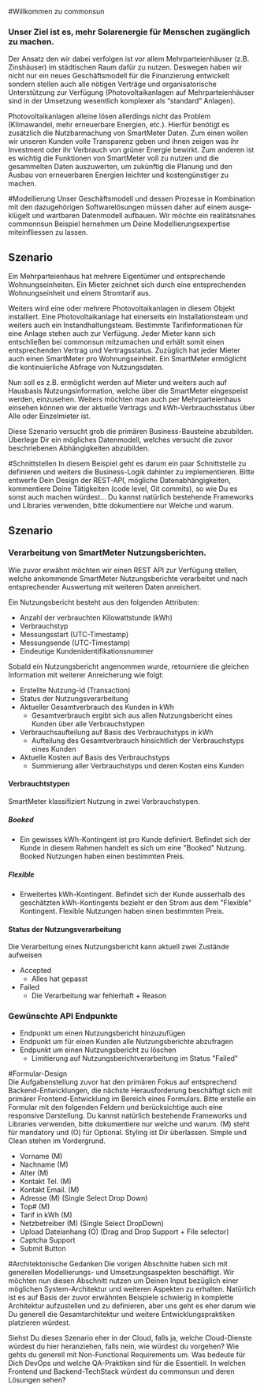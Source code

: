 #Willkommen zu commonsun 

### Unser Ziel ist es, mehr Solarenergie für Menschen zugänglich zu machen. 

Der Ansatz den wir dabei verfolgen ist vor allem Mehrparteienhäuser (z.B. Zinshäuser) im städtischen Raum dafür zu nutzen. Deswegen haben wir nicht nur ein neues Geschäftsmodell für die Finanzierung entwickelt sondern stellen auch alle nötigen Verträge und organisatorische Unterstützung zur Verfügung (Photovoltaikanlagen auf Mehrparteienhäuser sind in der Umsetzung wesentlich komplexer als “standard” Anlagen).

Photovoltaikanlagen alleine lösen allerdings nicht das Problem (Klimawandel, mehr erneuerbare Energien, etc.). Hierfür benötigt es zusätzlich die Nutzbarmachung von SmartMeter Daten. Zum einen wollen wir unseren Kunden volle Transparenz geben und ihnen zeigen was ihr Investment oder ihr Verbrauch von grüner Energie bewirkt. Zum anderen ist es wichtig die Funktionen von SmartMeter voll zu nutzen und die gesammelten Daten auszuwerten, um zukünftig die Planung und den Ausbau von erneuerbaren Energien leichter und kostengünstiger zu machen.

#Modellierung
Unser Geschäftsmodell und dessen Prozesse in Kombination mit den dazugehörigen Softwarelösungen müssen daher auf einem aus­ge­klü­gelt und wartbaren Datenmodell aufbauen. Wir möchte ein realitätsnahes commonnsun Beispiel hernehmen um Deine Modellierungsexpertise miteinfliessen zu lassen. 

## Szenario

Ein Mehrparteienhaus hat mehrere Eigentümer und entsprechende Wohnungseinheiten. Ein Mieter zeichnet sich durch eine entsprechenden Wohnungseinheit und einem Stromtarif aus. 

Weiters wird eine oder mehrere Photovoltaikanlagen in diesem Objekt installiert. Eine Photovoltaikanlage hat einerseits ein Installationsteam und weiters auch ein Instandhaltungsteam. Bestimmte Tarifinformationen für eine Anlage stehen auch zur Verfügung. Jeder Mieter kann sich entschließen bei commonsun mitzumachen und erhält somit einen entsprechenden Vertrag und Vertragsstatus. Zuzüglich hat jeder Mieter auch einen SmartMeter pro Wohnungseinheit. Ein SmartMeter ermöglicht die kontinuierliche Abfrage von Nutzungsdaten.

Nun soll es z.B. ermöglicht werden auf Mieter und weiters auch auf Hausbasis Nutzungsinformation, welche über die SmartMeter eingespeist werden, einzusehen. Weiters möchten man auch per Mehrparteienhaus einsehen können wie der aktuelle Vertrags und kWh-Verbrauchsstatus über Alle oder Einzelmieter ist.

Diese Szenario versucht grob die primären Business-Bausteine abzubilden. Überlege Dir ein mögliches Datenmodell, welches versucht die zuvor beschriebenen Abhängigkeiten abzubilden.

#Schnittstellen
In diesem Beispiel geht es darum ein paar Schnittstelle zu definieren und weiters die Business-Logik dahinter zu implementieren. Bitte entwerfe Dein Design der REST-API, mögliche Datenabhängigkeiten, kommentiere Deine Tätigkeiten (code level, Git commits), so wie Du es sonst auch machen würdest... Du kannst natürlich bestehende Frameworks und Libraries verwenden, bitte dokumentiere nur Welche und warum.

## Szenario
### Verarbeitung von SmartMeter Nutzungsberichten.

Wie zuvor erwähnt möchten wir einen REST API zur Verfügung stellen, welche ankommende SmartMeter Nutzungsberichte verarbeitet und nach entsprechender Auswertung mit weiteren Daten anreichert. 

Ein Nutzungsbericht besteht aus den folgenden Attributen:

* Anzahl der verbrauchten Kilowattstunde (kWh)
* Verbrauchstyp
* Messungsstart (UTC-Timestamp)
* Messungsende (UTC-Timestamp)
* Eindeutige Kundenidentifikationsnummer

Sobald ein Nutzungsbericht angenommen wurde, retourniere die gleichen Information mit weiterer Anreicherung wie folgt:

* Erstellte Nutzung-Id (Transaction)
* Status der Nutzungsverarbeitung
* Aktueller Gesamtverbrauch des Kunden in kWh
  * Gesamtverbrauch ergibt sich aus allen Nutzungsbericht eines Kunden über alle Verbrauchstypen
* Verbrauchsaufteilung auf Basis des Verbrauchstyps in kWh
  *  Aufteilung des Gesamtverbrauch hinsichtlich der Verbrauchstyps eines Kunden
* Aktuelle Kosten auf Basis des Verbrauchstyps
  * Summierung aller Verbrauchstyps und deren Kosten eins Kunden

#### Verbrauchtstypen

SmartMeter klassifiziert Nutzung in zwei Verbrauchstypen.

##### Booked
- Ein gewisses kWh-Kontingent ist pro Kunde definiert. Befindet sich der Kunde in diesem Rahmen handelt es sich um eine "Booked" Nutzung. Booked Nutzungen haben einen bestimmten Preis.

##### Flexible
- Erweitertes kWh-Kontingent. Befindet sich der Kunde ausserhalb des geschätzten kWh-Kontingents bezieht er den Strom aus dem "Flexible" Kontingent. Flexible Nutzungen haben einen bestimmten Preis.

#### Status der Nutzungsverarbeitung

Die Verarbeitung eines Nutzungsbericht kann aktuell zwei Zustände aufweisen

- Accepted
  - Alles hat gepasst
- Failed
  - Die Verarbeitung war fehlerhaft + Reason

### Gewünschte API Endpunkte

- Endpunkt um einen Nutzungsbericht hinzuzufügen
- Endpunkt um für einen Kunden alle Nutzungsberichte abzufragen
- Endpunkt um einen Nutzungsbericht zu löschen
  - Limitierung auf Nutzungsberichtverarbeitung im Status "Failed"

  
#Formular-Design	
Die Aufgabenstellung zuvor hat den primären Fokus auf entsprechend Backend-Entwicklungen, die nächste Herausforderung beschäftigt sich mit primärer Frontend-Entwicklung im Bereich eines Formulars. Bitte erstelle ein Formular mit den folgenden Feldern und berücksichtige auch eine responsive Darstellung. Du kannst natürlich bestehende Frameworks und Libraries verwenden, bitte dokumentiere nur welche und warum. (M) steht für mandatory und (O) für Optional. Styling ist Dir überlassen. Simple und Clean stehen im Vordergrund.

* Vorname (M)
* Nachname (M)
* Alter (M)
* Kontakt Tel. (M)
* Kontakt Email. (M)
* Adresse (M) (Single Select Drop Down)
* Top# (M)
* Tarif in kWh (M)
* Netzbetreiber (M) (Single Select DropDown)
* Upload Dateianhang (O) (Drag and Drop Support + File selector)
* Captcha Support
* Submit Button



#Architektonische Gedanken
Die vorigen Abschnitte haben sich mit generellen Modellierungs- und Umsetzungsaspekten beschäftigt. Wir möchten nun diesen Abschnitt nutzen um Deinen Input bezüglich einer möglichen System-Architektur und weiteren Aspekten zu erhalten. Natürlich ist es auf Basis der zuvor erwähnten Beispiele schwierig in komplette Architektur aufzustellen und zu definieren, aber uns geht es eher darum wie Du generell die Gesamtarchitektur und weitere Entwicklungspraktiken platzieren würdest. 

Siehst Du dieses Szenario eher in der Cloud, falls ja, welche Cloud-Dienste würdest du hier heranziehen, falls nein, wie würdest du vorgehen? Wie gehts du generell mit Non-Functional Requirements um. Was bedeute für Dich DevOps und welche QA-Praktiken sind für die Essentiell. In welchen Frontend und Backend-TechStack würdest du commonsun und deren Lösungen sehen?

